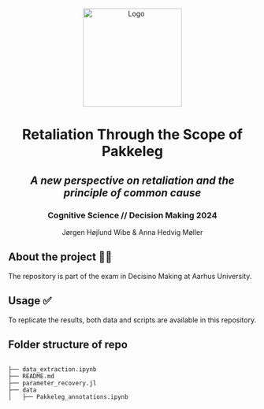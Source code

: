 <!-- PROJECT LOGO -->
<br />
<p align="center">
  <a href="https://i.imgur.com/JpUq47X.png">
    <img src="https://i.imgur.com/JpUq47X.png" alt="Logo" width=200 height=200>
  </a>
  
  <h1 align="center">Retaliation Through the Scope of Pakkeleg</h1> 
  <h2 align="center"><i>A new perspective on retaliation and the principle of common cause</i></h2> 
  <h3 align="center">Cognitive Science // Decision Making 2024</h3>


  <p align="center">
    Jørgen Højlund Wibe & Anna Hedvig Møller
  </p>
</p>


<!-- ABOUT THE PROJECT -->
## About the project 🤷‍♂️
 The repository is part of the exam in Decisino Making at Aarhus University. 

<!-- USAGE -->
## Usage ✅
To replicate the results, both data and scripts are available in this repository.


## Folder structure of repo

```

├── data_extraction.ipynb
├── README.md
├── parameter_recovery.jl
├── data
│   ├── Pakkeleg_annotations.ipynb
```